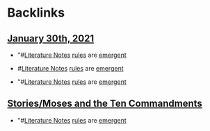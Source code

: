 
# Backlinks
## [January 30th, 2021](<January 30th, 2021.md>)
- "#[Literature Notes](<Literature Notes.md>) [rules](<rules.md>) are [emergent]([emergent](<emergent.md>))

- #[Literature Notes](<Literature Notes.md>) [rules](<rules.md>) are [emergent]([emergent](<emergent.md>))

- "#[Literature Notes](<Literature Notes.md>) [rules](<rules.md>) are [emergent]([emergent](<emergent.md>))

## [Stories/Moses and the Ten Commandments](<Stories/Moses and the Ten Commandments.md>)
- "#[Literature Notes](<Literature Notes.md>) [rules](<rules.md>) are [emergent]([emergent](<emergent.md>))

